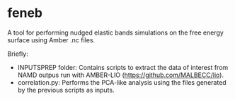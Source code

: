 # feneb
A tool for performing nudged elastic bands simulations on the free energy surface using Amber .nc files.

Briefly:

- INPUTSPREP folder: Contains scripts to extract the data of interest from NAMD outpus run with AMBER-LIO (https://github.com/MALBECC/lio).
- correlation.py: Performs the PCA-like analysis using the files generated by the previous scripts as inputs.

